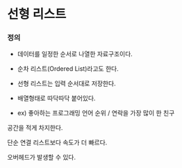 # 선형 리스트



### 정의

- 데이터를 일정한 순서로 나열한 자료구조이다. 

- 순차 리스트(Ordered List)라고도 한다.

- 선형 리스트는 입력 순서대로 저장한다.

- 배열형태로 따닥따닥 붙어있다.

- ex) 좋아하는 프로그래밍 언어 순위 / 연락을 가장 많이 한 친구



공간을 적게 차지한다.

단순 연결 리스트보다 속도가 더 빠르다.

오버헤드가 발생할 수 있다.

